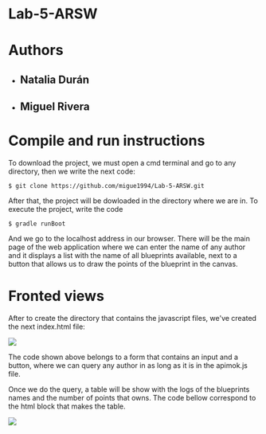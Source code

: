 # Lab-5-ARSW

# Authors

- ## Natalia Durán
- ## Miguel Rivera

# Compile and run instructions

To download the project, we must open a cmd terminal and go to any directory, then we write the next code:

```$ git clone https://github.com/migue1994/Lab-5-ARSW.git```

After that, the project will be dowloaded in the directory where we are in.
To execute the project, write the code

```$ gradle runBoot```

And we go to the localhost address in our browser. There will be the main page of the web application where we can enter the name of any author and it displays a list with the name of all blueprints available, next to a button that allows us to draw the points of the blueprint in the canvas.

# Fronted views

After to create the directory that contains the javascript files, we've created the next index.html file:

![](/src/main/resources/img/formulario.png)

The code shown above belongs to a form that contains an input and a button, where we can query any author in as long as it is in the apimok.js file.

Once we do the query, a table will be show with the logs of the blueprints names and the number of points that owns. The code bellow correspond to the html block that makes the table.

![](/src/main/resources/img/tabla_html.png)

